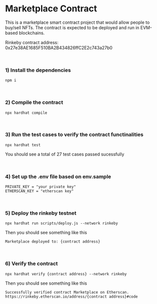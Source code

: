 # Marketplace Contract

This is a marketplace smart contract project that would allow people to buy/sell NFTs. The contract is expected to be deployed and run in EVM-based blockchains.

Rinkeby contract address: 0x27e38AE1685F510BA2B434826ffC2E2c743a27b0

<br />

### 1) Install the dependencies
```shell
npm i
```

<br />

### 2) Compile the contract
```shell
npx hardhat compile
```

<br />

### 3) Run the test cases to verify the contract functinalities
```shell
npx hardhat test
```
You should see a total of 27 test cases passed sucessfully

<br />

### 4) Set up the .env file based on env.sample
```
PRIVATE_KEY = "your private key"
ETHERSCAN_KEY = "etherscan key"
```
<br />

### 5) Deploy the rinkeby testnet
```shell
npx hardhat run scripts/deploy.js --network rinkeby
```

Then you should see something like this

```shell
Marketplace deployed to: {contract address}
```

<br />

### 6) Verify the contract
```shell
npx hardhat verify {contract address} --network rinkeby 
```

Then you should see something like this

```shell
Successfully verified contract Marketplace on Etherscan.
https://rinkeby.etherscan.io/address/{contract address}#code
```





